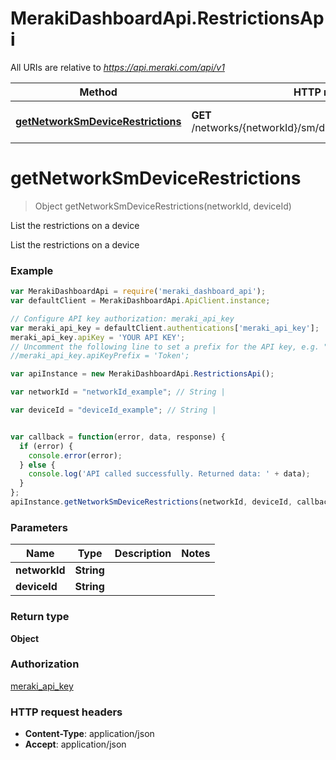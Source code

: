 # MerakiDashboardApi.RestrictionsApi

All URIs are relative to *https://api.meraki.com/api/v1*

Method | HTTP request | Description
------------- | ------------- | -------------
[**getNetworkSmDeviceRestrictions**](RestrictionsApi.md#getNetworkSmDeviceRestrictions) | **GET** /networks/{networkId}/sm/devices/{deviceId}/restrictions | List the restrictions on a device


<a name="getNetworkSmDeviceRestrictions"></a>
# **getNetworkSmDeviceRestrictions**
> Object getNetworkSmDeviceRestrictions(networkId, deviceId)

List the restrictions on a device

List the restrictions on a device

### Example
```javascript
var MerakiDashboardApi = require('meraki_dashboard_api');
var defaultClient = MerakiDashboardApi.ApiClient.instance;

// Configure API key authorization: meraki_api_key
var meraki_api_key = defaultClient.authentications['meraki_api_key'];
meraki_api_key.apiKey = 'YOUR API KEY';
// Uncomment the following line to set a prefix for the API key, e.g. "Token" (defaults to null)
//meraki_api_key.apiKeyPrefix = 'Token';

var apiInstance = new MerakiDashboardApi.RestrictionsApi();

var networkId = "networkId_example"; // String | 

var deviceId = "deviceId_example"; // String | 


var callback = function(error, data, response) {
  if (error) {
    console.error(error);
  } else {
    console.log('API called successfully. Returned data: ' + data);
  }
};
apiInstance.getNetworkSmDeviceRestrictions(networkId, deviceId, callback);
```

### Parameters

Name | Type | Description  | Notes
------------- | ------------- | ------------- | -------------
 **networkId** | **String**|  | 
 **deviceId** | **String**|  | 

### Return type

**Object**

### Authorization

[meraki_api_key](../README.md#meraki_api_key)

### HTTP request headers

 - **Content-Type**: application/json
 - **Accept**: application/json

